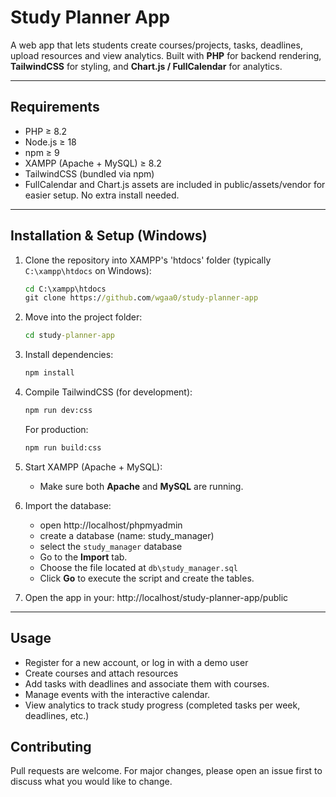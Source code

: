 # Study Planner App
A web app that lets students create courses/projects, tasks, deadlines, upload resources and view analytics. Built with **PHP** for backend rendering, **TailwindCSS** for styling, and **Chart.js / FullCalendar** for analytics.

---

## Requirements
- PHP ≥ 8.2
- Node.js ≥ 18
- npm ≥ 9
- XAMPP (Apache + MySQL) ≥ 8.2
- TailwindCSS (bundled via npm)
- FullCalendar and Chart.js assets are included in public/assets/vendor for easier setup. No extra install needed.

---

## Installation & Setup (Windows)
1. Clone the repository into XAMPP's 'htdocs' folder (typically `C:\xampp\htdocs` on Windows):
    ```cmd
    cd C:\xampp\htdocs
    git clone https://github.com/wgaa0/study-planner-app
    ```

2. Move into the project folder:
    ```cmd
    cd study-planner-app
    ```

3. Install dependencies:
    ```cmd
    npm install
    ```

4. Compile TailwindCSS (for development):
    ```cmd
    npm run dev:css
    ```

   For production:
   ```cmd
   npm run build:css
   ```

5. Start XAMPP (Apache + MySQL):
    - Make sure both **Apache** and **MySQL** are running.

6. Import the database:
    - open http://localhost/phpmyadmin
    - create a database (name: study_manager)
    - select the `study_manager` database
    - Go to the **Import** tab.
    - Choose the file located at `db\study_manager.sql`
    - Click **Go** to execute the script and create the tables.

7. Open the app in your: http://localhost/study-planner-app/public

---

## Usage
- Register for a new account, or log in with a demo user
- Create courses and attach resources
- Add tasks with deadlines and associate them with courses.
- Manage events with the interactive calendar.
- View analytics to track study progress (completed tasks per week, deadlines, etc.)

## Contributing
Pull requests are welcome. For major changes, please open an issue first to discuss what you would like to change.